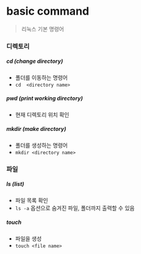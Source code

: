 # basic command

> 리눅스 기본 명령어



### 디렉토리

##### cd (change directory)

- 폴더를 이동하는 명령어
- `cd  <directory name>`



##### pwd (print working directory)

- 현재 디렉토리 위치 확인



##### mkdir (make directory)

- 폴더를 생성하는 명령어
- `mkdir <directory name>`



### 파일

##### ls (list)

- 파일 목록 확인
- `ls -a` 옵션으로 숨겨진 파일, 폴더까지 출력할 수 있음



##### touch

- 파일을 생성
- `touch <file name>`




